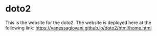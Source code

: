 # doto2
This is the website for the doto2. The website is deployed here at the following link: https://vanessagiovani.github.io/doto2/html/home.html
